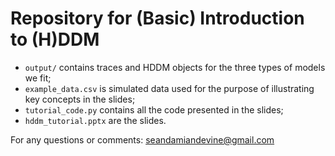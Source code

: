 # Repository for (Basic) Introduction to (H)DDM

- `output/` contains traces and HDDM objects for the three types of models we fit;
- `example_data.csv` is simulated data used for the purpose of illustrating key concepts in the slides; 
- `tutorial_code.py` contains all the code presented in the slides; 
- `hddm_tutorial.pptx` are the slides. 

For any questions or comments: seandamiandevine@gmail.com